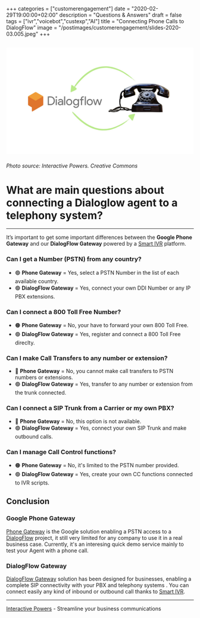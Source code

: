 +++
categories = ["customerengagement"]
date = "2020-02-29T19:00:00+02:00"
description = "Questions & Answers"
draft = false
tags = ["ivr","voicebot","custexp","AI"]
title = "Connecting Phone Calls to DialogFlow"
image = "/postimages/customerengagement/slides-2020-03.005.jpeg"
+++

![DialogFlow Phone Calls](/postimages/customerengagement/slides-2020-03.005.jpeg)
-----------
###### Photo source: Interactive Powers. Creative Commons

#	What are main questions about connecting a Dialoglow agent to a telephony system?
---

It’s important to get some important differences between the **Google Phone Gateway** and our **DialogFlow Gateway** powered by a [Smart IVR](https://www.ivrpowers.com/voicexml/) platform.

###	Can I get a Number (PSTN) from any country?

* 🟢 **Phone Gateway** =  Yes, select a PSTN Number in the list of each available country.
* 🟢 **DialogFlow Gateway** = Yes, connect your own DDI Number or any IP PBX extensions.

###	Can I connect a 800 Toll Free Number?

* 🟠 **Phone Gateway** = No, your have to forward your own 800 Toll Free.
* 🟢 **DialogFlow Gateway**	= Yes, register and connect a 800 Toll Free direclty.

###	Can I make Call Transfers to any number or extension?

* 🔴 **Phone Gateway** =  No, you cannot make call transfers to PSTN numbers or extensions.
* 🟢 **DialogFlow Gateway** = Yes, transfer to any number or extension from the trunk connected.

###	Can I connect a SIP Trunk from a Carrier or my own PBX?

* 🔴 **Phone Gateway** = No, this option is not available.
* 🟢 **DialogFlow Gateway**	= Yes, connect your own SIP Trunk and make outbound calls.

###	Can I manage Call Control functions?

* 🟠 **Phone Gateway** =  No, it's limited to the PSTN number provided.
* 🟢 **DialogFlow Gateway**	=  Yes, create your own CC functions connected to IVR scripts.

##	Conclusion

###	Google Phone Gateway

[Phone Gateway](https://cloud.google.com/dialogflow/docs/integrations/phone-gateway) is the Google solution enabling a PSTN access to a [DialogFlow](https://dialogflow.com/) project, it still very limited for any company to use it in a real business case. Currently, it's an interesing quick demo service mainly to test your Agent with a phone call.

###	DialogFlow Gateway

[DialogFlow Gateway](/post/customerengagement/how-to-connect-dialogflow-to-your-pbx/) solution has been designed for businesses, enabling a complete SIP connectivity with your PBX and telephony systems . You can connect easily any kind of inbound or outbound call thanks to [Smart IVR](https://www.ivrpowers.com/voicexml/).

---
[Interactive Powers](http://www.ivrpowers.com/) - Streamline your business communications


